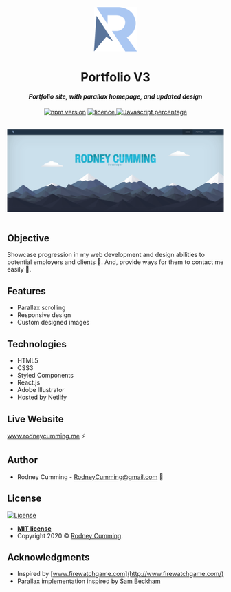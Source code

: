 <div align="center">
 <img src="./src/Images/readme/readme-logo.svg" width="100" alt="R logo">
 <br>
 <h1 size="+2">Portfolio V3</h1>
 <h4><i>Portfolio site, with parallax homepage, and updated design</i></h4>

 <p align="center">
    <a href="https://www.npmjs.com/package/npm/v/6.13.1" target="_blank"><img
    	alt="npm version"
    	src="https://img.shields.io/badge/npm-6.13.1-brightgreen.svg"></a>
    <!-- <a href="#"><img
    	alt="size of repository"
    	src="https://img.shields.io/badge/Size-4.24%20MB-green.svg"></a> -->
    <a href="https://badges.mit-license.org/" target="_blank"><img
    	alt="licence"
    	src="https://img.shields.io/packagist/l/doctrine/orm.svg">
	</a>
    <a href="#" target="_blank"><img
    	alt="Javascript percentage"
    	src="https://img.shields.io/badge/Javascript-57.9%25-yellow.svg">
	</a>
</p>
<br>
 <img src="./src/Images/readme/portfolio-v3-screenshot.png?raw=true" width="700" alt="landing page scroll animation">
</div>
<br>

## Objective

Showcase progression in my web development and design abilities to potential employers and clients :eyes:. And, provide ways for them to contact me easily :wave:.

## Features

- Parallax scrolling
- Responsive design
- Custom designed images

## Technologies

- HTML5
- CSS3
- Styled Components
- React.js
- Adobe Illustrator
- Hosted by Netlify

## Live Website

www.rodneycumming.me :zap:

## Author

- Rodney Cumming - RodneyCumming@gmail.com :email:

## License

[![License](https://img.shields.io/packagist/l/doctrine/orm.svg)](http://badges.mit-license.org)

- **[MIT license](http://badges.mit-license.org)**
- Copyright 2020 © <a href="http://fvcproductions.com" target="_blank">Rodney Cumming</a>.

## Acknowledgments

- Inspired by [www.firewatchgame.com](http://www.firewatchgame.com/)
- Parallax implementation inspired by [Sam Beckham](https://codepen.io/samdbeckham/pen/OPXPNp)
